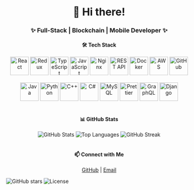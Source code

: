 <h1 align="center">👋 Hi there!</h1>
<h3 align="center">✨ Full-Stack | Blockchain | Mobile Developer ✨</h3>
<div align="center">
  
  <h4>🛠️ Tech Stack</h4>
  <img src="https://techstack-generator.vercel.app/react-icon.svg" alt="React" width="50" height="50" />
  <img src="https://techstack-generator.vercel.app/redux-icon.svg" alt="Redux" width="50" height="50" />
  <img src="https://techstack-generator.vercel.app/ts-icon.svg" alt="TypeScript" width="50" height="50" />
  <img src="https://techstack-generator.vercel.app/js-icon.svg" alt="JavaScript" width="50" height="50" />
  <img src="https://techstack-generator.vercel.app/nginx-icon.svg" alt="Nginx" width="50" height="50" />
  <img src="https://techstack-generator.vercel.app/restapi-icon.svg" alt="REST API" width="50" height="50" />
  <img src="https://techstack-generator.vercel.app/docker-icon.svg" alt="Docker" width="50" height="50" />
  <img src="https://techstack-generator.vercel.app/aws-icon.svg" alt="AWS" width="50" height="50" />
  <img src="https://techstack-generator.vercel.app/github-icon.svg" alt="GitHub" width="50" height="50" />
  
</div>
<br>
<div align="center">
  <img src="https://techstack-generator.vercel.app/java-icon.svg" alt="Java" width="50" height="50" />
  <img src="https://techstack-generator.vercel.app/python-icon.svg" alt="Python" width="50" height="50" />
  <img src="https://techstack-generator.vercel.app/cpp-icon.svg" alt="C++" width="50" height="50" />
  <img src="https://techstack-generator.vercel.app/csharp-icon.svg" alt="C#" width="50" height="50" />
  <img src="https://techstack-generator.vercel.app/mysql-icon.svg" alt="MySQL" width="50" height="50" />
  <img src="https://techstack-generator.vercel.app/prettier-icon.svg" alt="Prettier" width="50" height="50" />
  <img src="https://techstack-generator.vercel.app/graphql-icon.svg" alt="GraphQL" width="50" height="50" />
  <img src="https://techstack-generator.vercel.app/django-icon.svg" alt="Django" width="50" height="50" />
</div>
<br>
<div align="center">
  <h4>📊 GitHub Stats</h4>
  <img src="https://github-readme-stats.vercel.app/api?username=GeniusGoldDev&show_icons=true&theme=radical" alt="GitHub Stats" />
  <img src="https://github-readme-stats.vercel.app/api/top-langs/?username=GeniusGoldDev&layout=compact&theme=radical" alt="Top Languages" />
  <img src="https://github-readme-streak-stats.herokuapp.com/?user=GeniusGoldDev&theme=dark" alt="GitHub Streak" />
</div>
<br>
<div align="center">
  <h4>📫 Connect with Me</h4>
  <a href="https://github.com/GeniusGoldDev" target="_blank">GitHub</a> | 
  <a href="mailto:gold005dev@gmail.com">Email</a>
</div>

![GitHub stars](https://img.shields.io/github/stars/goldbright00000?tab=stars.svg)
![License](https://img.shields.io/badge/license-MIT-blue.svg)
